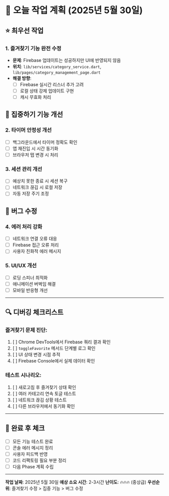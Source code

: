 # 🚀 오늘 작업 계획 (2025년 5월 30일)

## ⭐ 최우선 작업

### 1. 즐겨찾기 기능 완전 수정
- **문제**: Firebase 업데이트는 성공하지만 UI에 반영되지 않음
- **위치**: `lib/services/category_service.dart`, `lib/pages/category_management_page.dart`
- **해결 방향**:
  - [ ] Firebase 실시간 리스너 추가 고려
  - [ ] 로컬 상태 강제 업데이트 구현
  - [ ] 캐시 무효화 처리

## 🔧 집중하기 기능 개선

### 2. 타이머 안정성 개선
- [ ] 백그라운드에서 타이머 정확도 확인
- [ ] 앱 재진입 시 시간 동기화
- [ ] 브라우저 탭 변경 시 처리

### 3. 세션 관리 개선
- [ ] 예상치 못한 종료 시 세션 복구
- [ ] 네트워크 끊김 시 로컬 저장
- [ ] 자동 저장 주기 조정

## 🐛 버그 수정

### 4. 에러 처리 강화
- [ ] 네트워크 연결 오류 대응
- [ ] Firebase 접근 오류 처리
- [ ] 사용자 친화적 에러 메시지

### 5. UI/UX 개선
- [ ] 로딩 스피너 최적화
- [ ] 애니메이션 버벅임 해결
- [ ] 모바일 반응형 개선

---

## 🔍 디버깅 체크리스트

### 즐겨찾기 문제 진단:
1. [ ] Chrome DevTools에서 Firebase 쿼리 결과 확인
2. [ ] `toggleFavorite` 메서드 단계별 로그 확인
3. [ ] UI 상태 변경 시점 추적
4. [ ] Firebase Console에서 실제 데이터 확인

### 테스트 시나리오:
1. [ ] 새로고침 후 즐겨찾기 상태 확인
2. [ ] 여러 카테고리 연속 토글 테스트
3. [ ] 네트워크 끊김 상황 테스트
4. [ ] 다른 브라우저에서 동기화 확인

---

## 📝 완료 후 체크

- [ ] 모든 기능 테스트 완료
- [ ] 콘솔 에러 메시지 정리
- [ ] 사용자 피드백 반영
- [ ] 코드 리팩토링 필요 부분 정리
- [ ] 다음 Phase 계획 수립

---

**작업 날짜**: 2025년 5월 30일
**예상 소요 시간**: 2-3시간
**난이도**: 🔥🔥🔥 (중상급)
**우선순위**: 즐겨찾기 수정 > 집중 기능 > 버그 수정 